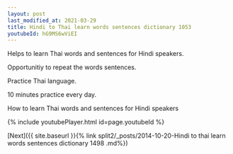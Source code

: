 ```yaml
---
layout: post
last_modified_at: 2021-03-29
title: Hindi to Thai learn words sentences dictionary 1053 
youtubeId: hG9MS6wViEI
---
```

 
 
Helps to learn Thai words and sentences for Hindi speakers.

Opportunitiy to repeat the words sentences. 

Practice Thai language. 
 
10 minutes practice every day. 
 
How to learn Thai words and sentences for Hindi speakers 
 
{% include youtubePlayer.html id=page.youtubeId %}
 
 
[Next]({{ site.baseurl }}{% link  split2/_posts/2014-10-20-Hindi to thai learn words sentences dictionary 1498 .md%})
 
